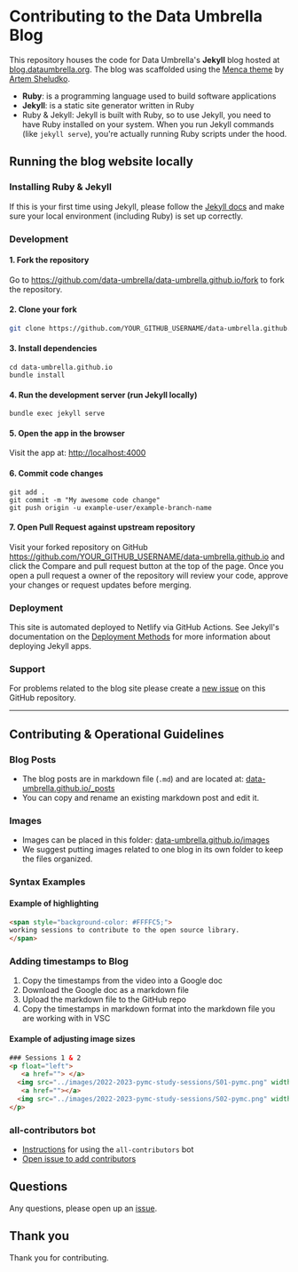 # Contributing to the Data Umbrella Blog
This repository houses the code for Data Umbrella's **Jekyll** blog hosted at [blog.dataumbrella.org](https://blog.dataumbrella.org). The blog was scaffolded using the [Menca theme](theme-author.md) by [Artem Sheludko](https://jekyllthemes.io/developers/artem-sheludko).

- **Ruby**: is a programming language used to build software applications
- **Jekyll**: is a static site generator written in Ruby
- Ruby & Jekyll: Jekyll is built with Ruby, so to use Jekyll, you need to have Ruby installed on your system. When you run Jekyll commands (like `jekyll serve`), you're actually running Ruby scripts under the hood.

## Running the blog website locally

### Installing Ruby & Jekyll

If this is your first time using Jekyll, please follow the [Jekyll docs](https://jekyllrb.com/docs/installation/) and make sure your local environment (including Ruby) is set up correctly.

### Development

#### 1. Fork the repository

  Go to https://github.com/data-umbrella/data-umbrella.github.io/fork to fork the repository.

#### 2. Clone your fork

  ```bash
  git clone https://github.com/YOUR_GITHUB_USERNAME/data-umbrella.github.io.git
  ```

#### 3. Install dependencies

  ```
  cd data-umbrella.github.io
  bundle install
  ```

#### 4. Run the development server (run Jekyll locally)

  ```
  bundle exec jekyll serve
  ```

#### 5. Open the app in the browser

Visit the app at: [http://localhost:4000](http://localhost:4000)

#### 6. Commit code changes

```
git add .
git commit -m "My awesome code change"
git push origin -u example-user/example-branch-name
```

#### 7. Open Pull Request against upstream repository

Visit your forked repository on GitHub https://github.com/YOUR_GITHUB_USERNAME/data-umbrella.github.io and click the Compare and pull request button at the top of the page. Once you open a pull request a owner of the repository will review your code, approve your changes or request updates before merging.

### Deployment

This site is automated deployed to Netlify via GitHub Actions. See Jekyll's documentation on the  [Deployment Methods](https://jekyllrb.com/docs/deployment-methods/) for more information about deploying Jekyll apps.

### Support

For problems related to the blog site please create a [new issue](https://github.com/data-umbrella/data-umbrella.github.io/issues/new) on this GitHub repository.

---

## Contributing & Operational Guidelines


### Blog Posts
- The blog posts are in markdown file (`.md`) and are located at: [data-umbrella.github.io/_posts](https://github.com/data-umbrella/data-umbrella.github.io/tree/main/_posts)
- You can copy and rename an existing markdown post and edit it.

### Images
- Images can be placed in this folder: [data-umbrella.github.io/images](https://github.com/data-umbrella/data-umbrella.github.io/tree/main/images)
- We suggest putting images related to one blog in its own folder to keep the files organized.

### Syntax Examples

#### Example of highlighting

```html
<span style="background-color: #FFFFC5;">
working sessions to contribute to the open source library.            
</span>
```

### Adding timestamps to Blog

1) Copy the timestamps from the video into a Google doc
2) Download the Google doc as a markdown file
3) Upload the markdown file to the GitHub repo
4) Copy the timestamps in markdown format into the markdown file you are working with in VSC


#### Example of adjusting image sizes

```html
### Sessions 1 & 2
<p float="left">
   <a href=""> </a>
  <img src="../images/2022-2023-pymc-study-sessions/S01-pymc.png" width="45%" height="45%" style="padding:1px;border:thick solid black;" align="top" />
   <a href=""></a>
  <img src="../images/2022-2023-pymc-study-sessions/S02-pymc.png" width="45%" height="45%" style="padding:1px;border:thick solid black;" align="top"/> 
</p>
```

### all-contributors bot
- [Instructions](https://github.com/data-umbrella/.github/blob/main/CONTRIBUTING.md) for using the `all-contributors` bot
- [Open issue to add contributors](https://github.com/data-umbrella/data-umbrella.github.io/issues/127)

## Questions
Any questions, please open up an [issue](https://github.com/data-umbrella/data-umbrella.github.io/issues). 

## Thank you
Thank you for contributing.


